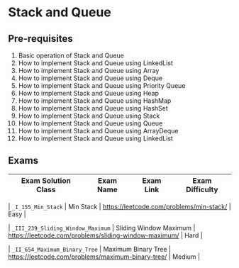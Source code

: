# Stack and Queue

## Pre-requisites

1. Basic operation of Stack and Queue
2. How to implement Stack and Queue using LinkedList
3. How to implement Stack and Queue using Array
4. How to implement Stack and Queue using Deque
5. How to implement Stack and Queue using Priority Queue
6. How to implement Stack and Queue using Heap
7. How to implement Stack and Queue using HashMap
8. How to implement Stack and Queue using HashSet
9. How to implement Stack and Queue using Stack
10. How to implement Stack and Queue using Queue
11. How to implement Stack and Queue using ArrayDeque
12. How to implement Stack and Queue using LinkedList

## Exams

<!-- create markdown tabble with following columns -->

<!-- 1. Exam Solution Class
1. Exam Name
2. Exam Link
3. Exam Difficulty -->

<!-- Note to add prefix _I_ or _II_ or _III_ for exam solution class name III means hard, II means medium, I means easy-->

| Exam Solution Class| Exam Name | Exam Link | Exam Difficulty |
| --- | --- | --- | --- |
<!-- 155 -->
| `_I_155_Min_Stack` | Min Stack | https://leetcode.com/problems/min-stack/ | Easy |
<!-- 239 -->
| `_III_239_Sliding_Window_Maximum` | Sliding Window Maximum | https://leetcode.com/problems/sliding-window-maximum/ | Hard |
<!-- 654 -->
| `_II_654_Maximum_Binary_Tree` | Maximum Binary Tree | https://leetcode.com/problems/maximum-binary-tree/ | Medium |
